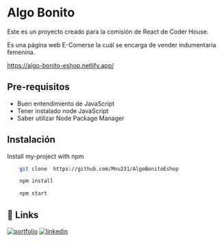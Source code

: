 

# Algo Bonito 

Este es un proyecto creado para la comisión de React de Coder House.

Es una página web E-Comerse la cuál se encarga de vender indumentaria femenina.

https://algo-bonito-eshop.netlify.app/
## Pre-requisitos

- Buen entendimiento de JavaScript
- Tener instalado node JavaScript
- Saber utilizar Node Package Manager

## Instalación

Install my-project with npm

```bash
    git clone  https://github.com/Mnu231/AlgoBonitoEshop  

    npm install 

    npm start 
```
    
## 🔗 Links
[![portfolio](https://img.shields.io/badge/my_portfolio-000?style=for-the-badge&logo=ko-fi&logoColor=white)](https://github.com/Mnu231)
[![linkedin](https://img.shields.io/badge/linkedin-0A66C2?style=for-the-badge&logo=linkedin&logoColor=white)](www.linkedin.com/in/romero-juan-manuel/)

